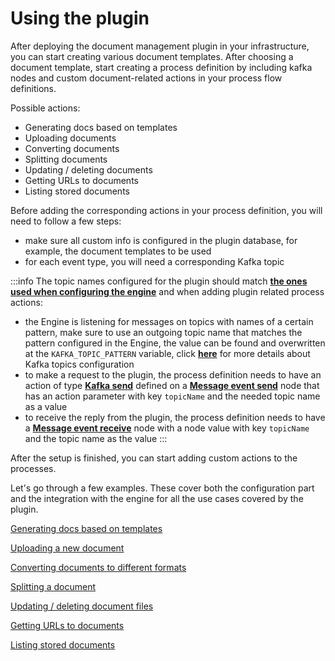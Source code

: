 # Using the plugin

After deploying the document management plugin in your infrastructure, you can start creating various document templates. After choosing a document template, start creating a process definition by including kafka nodes and custom document-related actions in your process flow definitions.

Possible actions:

* Generating docs based on templates
* Uploading documents
* Converting documents
* Splitting documents
* Updating / deleting documents
* Getting URLs to documents
* Listing stored documents

Before adding the corresponding actions in your process definition, you will need to follow a few steps:

* make sure all custom info is configured in the plugin database, for example, the document templates to be used
* for each event type, you will need a corresponding Kafka topic

:::info
The topic names configured for the plugin should match [**the ones used when configuring the engine**](../../../../../platform-setup-guides/flowx-engine-setup-guide/flowx-engine-setup-guide.md#configuring-kafka) and when adding plugin related process actions:

* the Engine is listening for messages on topics with names of a certain pattern, make sure to use an outgoing topic name that matches the pattern configured in the Engine, the value can be found and overwritten at the `KAFKA_TOPIC_PATTERN` variable, click [**here**](../../../../platform-setup-guide/flowx-engine-setup-guide/#kafka-configuration) for more details about Kafka topics configuration
* to make a request to the plugin, the process definition needs to have an action of type [**Kafka send**](../../../../../building-blocks/node/message-send-received-task-node.md#example-of-a-message-send-event) defined on a [**Message event send**](../../../../../building-blocks/node/message-send-received-task-node.md#message-send-task) node
 that has an action parameter with key `topicName` and the needed topic name as a value
* to receive the reply from the plugin, the process definition needs to have a [**Message event receive**](../../../../../building-blocks/node/message-send-received-task-node.md#message-receive-task) node with a node value with key `topicName` and the topic name as the value
:::

After the setup is finished, you can start adding custom actions to the processes.

Let's go through a few examples. These cover both the configuration part and the integration with the engine for all the use cases covered by the plugin.

[Generating docs based on templates](../using-documents-plugin/generate-docs-based-on-templates/generate-docs-based-on-templates.md)

[Uploading a new document](./uploading-a-new-document.md)

[Converting documents to different formats](converting-documents-to-different-formats.md)

[Splitting a document](splitting-a-document.md)

[Updating / deleting document files](./updating-deleting-document-files.md)

[Getting URLs to documents](getting-urls-to-documents.md)

[Listing stored documents](listing-stored-files.md)
